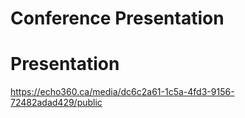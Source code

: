 # Conference Presentation

# Presentation

https://echo360.ca/media/dc6c2a61-1c5a-4fd3-9156-72482adad429/public
